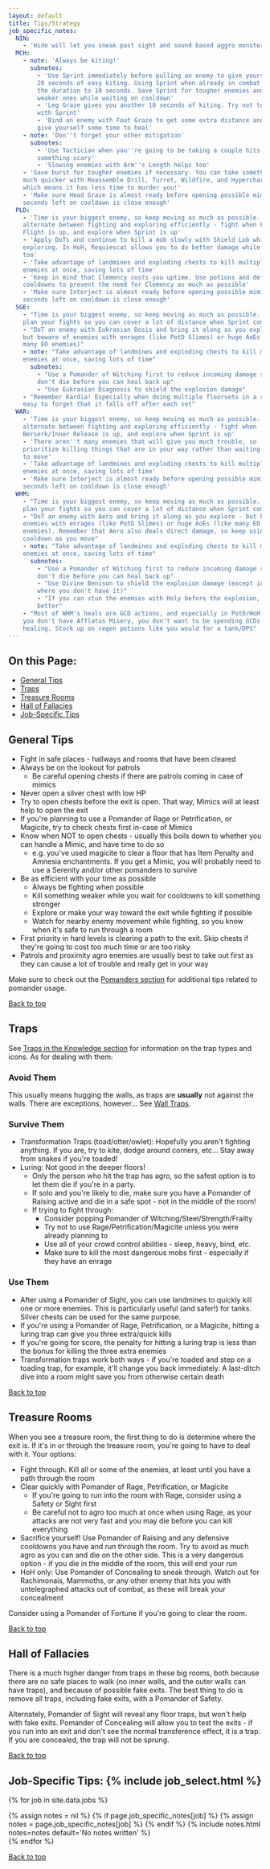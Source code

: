 ```yaml
---
layout: default
title: Tips/Strategy
job_specific_notes:
  NIN:
    - 'Hide will let you sneak past sight and sound based aggro monsters easily. It won't help against proximity aggro monsters.`
  MCH:
    - note: 'Always be kiting!'
      subnotes:
        - 'Use Sprint immediately before pulling an enemy to give yourself
        20 seconds of easy kiting. Using Sprint when already in combat lowers
        the duration to 10 seconds. Save Sprint for tougher enemies and pull
        weaker ones while waiting on cooldown'
        - 'Leg Graze gives you another 10 seconds of kiting. Try not to overlap
        with Sprint'
        - 'Bind an enemy with Foot Graze to get some extra distance and also
        give yourself some time to heal'
    - note: 'Don''t forget your other mitigation'
      subnotes:
        - 'Use Tactician when you''re going to be taking a couple hits from
        something scary'
        - 'Slowing enemies with Arm''s Length helps too'
    - 'Save burst for tougher enemies if necessary. You can take something down
    much quicker with Reassemble Drill, Turret, Wildfire, and Hypercharge,
    which means it has less time to murder you!'
    - 'Make sure Head Graze is almost ready before opening possible mimics. 8
    seconds left on cooldown is close enough'
  PLD:
    - 'Time is your biggest enemy, so keep moving as much as possible. Try to
    alternate between fighting and exploring efficiently - fight when Fight or
    Flight is up, and explore when Sprint is up'
    - 'Apply DoTs and continue to kill a mob slowly with Shield Lob while
    exploring. In HoH, Requiescat allows you to do better damage while kiting
    too'
    - 'Take advantage of landmines and exploding chests to kill multiple
    enemies at once, saving lots of time'
    - 'Keep in mind that Clemency costs you uptime. Use potions and defensive
    cooldowns to prevent the need for Clemency as much as possible'
    - 'Make sure Interject is almost ready before opening possible mimics. 8
    seconds left on cooldown is close enough'
  SGE:
    - "Time is your biggest enemy, so keep moving as much as possible. Try to
    plan your fights so you can cover a lot of distance when Sprint comes up"
    - "DoT an enemy with Eukrasian Dosis and bring it along as you explore -
    but beware of enemies with enrages (like PotD Slimes) or huge AoEs (like
    many EO enemies)"
    - note: "Take advantage of landmines and exploding chests to kill multiple
    enemies at once, saving lots of time"
      subnotes:
        - "Use a Pomander of Witching first to reduce incoming damage so you
        don't die before you can heal back up"
        - "Use Eukrasian Diagnosis to shield the explosion damage"
    - "Remember Kardia! Especially when doing multiple floorsets in a row, it's
    easy to forget that it falls off after each set"
  WAR:
    - 'Time is your biggest enemy, so keep moving as much as possible. Try to
    alternate between fighting and exploring efficiently - fight when
    Berserk/Inner Release is up, and explore when Sprint is up'
    - 'There aren''t many enemies that will give you much trouble, so
    prioritize killing things that are in your way rather than waiting for them
    to move'
    - 'Take advantage of landmines and exploding chests to kill multiple
    enemies at once, saving lots of time'
    - 'Make sure Interject is almost ready before opening possible mimics. 8
    seconds left on cooldown is close enough'
  WHM:
    - "Time is your biggest enemy, so keep moving as much as possible. Try to
    plan your fights so you can cover a lot of distance when Sprint comes up"
    - "DoT an enemy with Aero and bring it along as you explore - but beware of
    enemies with enrages (like PotD Slimes) or huge AoEs (like many EO
    enemies). Remember that Aero also deals direct damage, so keep using it on
    cooldown as you move"
    - note: "Take advantage of landmines and exploding chests to kill multiple
    enemies at once, saving lots of time"
      subnotes:
        - "Use a Pomander of Witching first to reduce incoming damage so you
        don't die before you can heal back up"
        - "Use Divine Benison to shield the explosion damage (except in PotD,
        where you don't have it)"
        - "If you can stun the enemies with Holy before the explosion, even
        better"
    - "Most of WHM's heals are GCD actions, and especially in PotD/HoH where
    you don't have Afflatus Misery, you don't want to be spending GCDs on
    healing. Stock up on regen potions like you would for a tank/DPS"
---
```


## On this Page:

* [General Tips](#general-tips)
* [Traps](#traps)
* [Treasure Rooms](#treasure-rooms)
* [Hall of Fallacies](#hall-of-fallacies)
* [Job-Specific Tips](#job-specific)

## General Tips

<div class="surfacePane" markdown="1">

* Fight in safe places - hallways and rooms that have been cleared
* Always be on the lookout for patrols
  * Be careful opening chests if there are patrols coming in case of mimics
* Never open a silver chest with low HP
* Try to open chests before the exit is open. That way, Mimics will at least
  help to open the exit
* If you're planning to use a Pomander of Rage or Petrification, or Magicite,
  try to check chests first in-case of Mimics
* Know when NOT to open chests - usually this boils down to whether you can
  handle a Mimic, and have time to do so
  * e.g. you've used magicite to clear a floor that has Item Penalty and
    Amnesia enchantments. If you get a Mimic, you will probably need to use a
    Serenity and/or other pomanders to survive
* Be as efficient with your time as possible
  * Always be fighting when possible
  * Kill something weaker while you wait for cooldowns to kill something
    stronger
  * Explore or make your way toward the exit while fighting if possible
  * Watch for nearby enemy movement while fighting, so you know when it's safe
    to run through a room
* First priority in hard levels is clearing a path to the exit. Skip chests if
  they're going to cost too much time or are too risky
* Patrols and proximity agro enemies are usually best to take out first as they
  can cause a lot of trouble and really get in your way

Make sure to check out the [Pomanders section](pomanders.html) for additional
tips related to pomander usage.

[Back to top](#top)
</div>

## Traps

<div class="surfacePane" markdown="1">

See [Traps in the Knowledge section](knowledge.html#traps) for information on
the trap types and icons. As for dealing with them:

### Avoid Them

This usually means hugging the walls, as traps are **usually** not against the
walls. There are exceptions, however... See [Wall Traps](wall_traps.html).

### Survive Them

* Transformation Traps (toad/otter/owlet): Hopefully you aren't fighting
  anything. If you are, try to kite, dodge around corners, etc... Stay away
  from snakes if you're toaded!
* Luring: Not good in the deeper floors!
  * Only the person who hit the trap has agro, so the safest option is to let
    them die if you're in a party.
  * If solo and you're likely to die, make sure you have a Pomander of Raising
    active and die in a safe spot - not in the middle of the room!
  * If trying to fight through:
    * Consider popping Pomander of Witching/Steel/Strength/Frailty
    * Try not to use Rage/Petrification/Magicite unless you were already
      planning to
    * Use all of your crowd control abilities - sleep, heavy, bind, etc.
    * Make sure to kill the most dangerous mobs first - especially if they have
      an enrage

### Use Them

* After using a Pomander of Sight, you can use landmines to quickly kill one or
  more enemies. This is particularly useful (and safer!) for tanks. Silver
  chests can be used for the same purpose.
* If you're using a Pomander of Rage, Petrification, or a Magicite, hitting a
  luring trap can give you three extra/quick kills
* If you're going for score, the penalty for hitting a luring trap is less than
  the bonus for killing the three extra enemies
* Transformation traps work both ways - if you're toaded and step on a toading
  trap, for example, it'll change you back immediately. A last-ditch dive into
  a room might save you from otherwise certain death

[Back to top](#top)
</div>

## Treasure Rooms

<div class="surfacePane" markdown="1">

When you see a treasure room, the first thing to do is determine where the exit
is. If it's in or through the treasure room, you're going to have to deal with
it. Your options:

* Fight through. Kill all or some of the enemies, at least until you have a path
  through the room
* Clear quickly with Pomander of Rage, Petrification, or Magicite
  * If you're going to run into the room with Rage, consider using a Safety or
    Sight first
  * Be careful not to agro too much at once when using Rage, as your attacks
    are not very fast and you may die before you can kill everything
* Sacrifice yourself! Use Pomander of Raising and any defensive cooldowns you
  have and run through the room. Try to avoid as much agro as you can and die
  on the other side. This is a very dangerous option - if you die in the middle
  of the room, this will end your run
* HoH only: Use Pomander of Concealing to sneak through. Watch out for
  Rachimonais, Mammoths, or any other enemy that hits you with untelegraphed
  attacks out of combat, as these will break your concealment

Consider using a Pomander of Fortune if you're going to clear the room.

[Back to top](#top)
</div>

## Hall of Fallacies

<div class="surfacePane" markdown="1">

There is a much higher danger from traps in these big rooms, both because there
are no safe places to walk (no inner walls, and the outer walls can have
traps), and because of possible fake exits. The best thing to do is remove all
traps, including fake exits, with a Pomander of Safety.

Alternately, Pomander of Sight will reveal any floor traps, but won't help with
fake exits. Pomander of Concealing will allow you to test the exits - if you
run into an exit and don't see the normal transference effect, it is a trap. If
you are concealed, the trap will not be sprung.

[Back to top](#top)
</div>

<h2 id="job-specific">Job-Specific Tips: {% include job_select.html %}</h2>

<div class="surfacePane" markdown="1">

{% for job in site.data.jobs %}
  <div class="jobSpecific job{{ job }}">
    {% assign notes = nil %}
    {% if page.job_specific_notes[job] %}
      {% assign notes = page.job_specific_notes[job] %}
    {% endif %}
    {% include notes.html notes=notes default='No notes written' %}
  </div>
{% endfor %}

[Back to top](#top)
</div>
